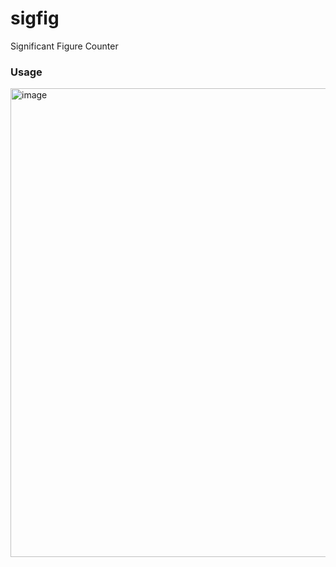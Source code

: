 # sigfig
Significant Figure Counter

### Usage
<img width="750" alt="image" src="https://github.com/user-attachments/assets/33ff3627-3731-4462-8b93-9fa252d15b94">
